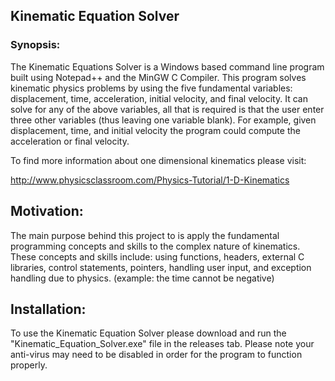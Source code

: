 ## Kinematic Equation Solver
### Synopsis:
The Kinematic Equations Solver is a Windows based command line program built using Notepad++ and the MinGW C Compiler. This program solves kinematic physics problems by using the five fundamental variables: displacement, time, acceleration, initial velocity, and final velocity. It can solve for any of the above variables, all that is required is that the user enter three other variables (thus leaving one variable blank). For example, given displacement, time, and initial velocity the program could compute the acceleration or final velocity.

To find more information about one dimensional kinematics please visit: 

http://www.physicsclassroom.com/Physics-Tutorial/1-D-Kinematics

## Motivation:
The main purpose behind this project to is apply the fundamental programming concepts and skills to the complex nature of kinematics. These concepts and skills include: using functions, headers, external C libraries, control statements, pointers, handling user input, and exception handling due to physics. (example: the time cannot be negative)

## Installation:
To use the Kinematic Equation Solver please download and run the "Kinematic_Equation_Solver.exe" file in the releases tab. Please note your anti-virus may need to be disabled in order for the program to function properly. 
